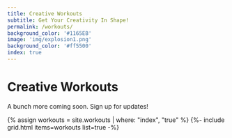 ```yaml
---
title: Creative Workouts
subtitle: Get Your Creativity In Shape!
permalink: /workouts/
background_color: '#1165EB'
image: 'img/explosion1.png'
background_color: '#ff5500'
index: true
---
```

<h1>Creative Workouts</h1>

A bunch more coming soon. Sign up for updates!

{% assign workouts = site.workouts | where: "index", "true" %}
{%- include grid.html items=workouts list=true -%}
